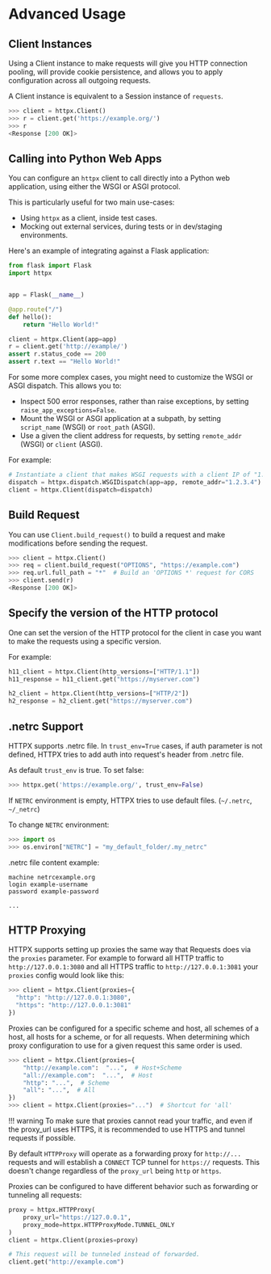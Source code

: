 # Advanced Usage

## Client Instances

Using a Client instance to make requests will give you HTTP connection pooling,
will provide cookie persistence, and allows you to apply configuration across
all outgoing requests.

A Client instance is equivalent to a Session instance of `requests`.

```python
>>> client = httpx.Client()
>>> r = client.get('https://example.org/')
>>> r
<Response [200 OK]>
```

## Calling into Python Web Apps

You can configure an `httpx` client to call directly into a Python web
application, using either the WSGI or ASGI protocol.

This is particularly useful for two main use-cases:

* Using `httpx` as a client, inside test cases.
* Mocking out external services, during tests or in dev/staging environments.

Here's an example of integrating against a Flask application:

```python
from flask import Flask
import httpx


app = Flask(__name__)

@app.route("/")
def hello():
    return "Hello World!"

client = httpx.Client(app=app)
r = client.get('http://example/')
assert r.status_code == 200
assert r.text == "Hello World!"
```

For some more complex cases, you might need to customize the WSGI or ASGI
dispatch. This allows you to:

* Inspect 500 error responses, rather than raise exceptions, by setting `raise_app_exceptions=False`.
* Mount the WSGI or ASGI application at a subpath, by setting `script_name` (WSGI) or `root_path` (ASGI).
* Use a given the client address for requests, by setting `remote_addr` (WSGI) or `client` (ASGI).

For example:

```python
# Instantiate a client that makes WSGI requests with a client IP of "1.2.3.4".
dispatch = httpx.dispatch.WSGIDispatch(app=app, remote_addr="1.2.3.4")
client = httpx.Client(dispatch=dispatch)
```

## Build Request

You can use `Client.build_request()` to build a request and
make modifications before sending the request.

```python
>>> client = httpx.Client()
>>> req = client.build_request("OPTIONS", "https://example.com")
>>> req.url.full_path = "*"  # Build an 'OPTIONS *' request for CORS
>>> client.send(r)
<Response [200 OK]>
```

## Specify the version of the HTTP protocol

One can set the version of the HTTP protocol for the client in case you want to make the requests using a specific version.

For example:

```python
h11_client = httpx.Client(http_versions=["HTTP/1.1"])
h11_response = h11_client.get("https://myserver.com")

h2_client = httpx.Client(http_versions=["HTTP/2"])
h2_response = h2_client.get("https://myserver.com")
```

## .netrc Support

HTTPX supports .netrc file. In `trust_env=True` cases, if auth parameter is
not defined, HTTPX tries to add auth into request's header from .netrc file.

As default `trust_env` is true. To set false:
```python
>>> httpx.get('https://example.org/', trust_env=False)
```

If `NETRC` environment is empty, HTTPX tries to use default files.
(`~/.netrc`, `~/_netrc`)

To change `NETRC` environment:
```python
>>> import os
>>> os.environ["NETRC"] = "my_default_folder/.my_netrc"
```

.netrc file content example:
```
machine netrcexample.org
login example-username
password example-password

...
```

## HTTP Proxying

HTTPX supports setting up proxies the same way that Requests does via the `proxies` parameter.
For example to forward all HTTP traffic to `http://127.0.0.1:3080` and all HTTPS traffic
to `http://127.0.0.1:3081` your `proxies` config would look like this:

```python
>>> client = httpx.Client(proxies={
  "http": "http://127.0.0.1:3080",
  "https": "http://127.0.0.1:3081"
})
```

Proxies can be configured for a specific scheme and host, all schemes of a host,
all hosts for a scheme, or for all requests. When determining which proxy configuration
to use for a given request this same order is used.

```python
>>> client = httpx.Client(proxies={
    "http://example.com":  "...",  # Host+Scheme
    "all://example.com":  "...",  # Host
    "http": "...",  # Scheme
    "all": "...",  # All
})
>>> client = httpx.Client(proxies="...")  # Shortcut for 'all'
```

!!! warning
    To make sure that proxies cannot read your traffic,
    and even if the proxy_url uses HTTPS, it is recommended to
    use HTTPS and tunnel requests if possible.

By default `HTTPProxy` will operate as a forwarding proxy for `http://...` requests
and will establish a `CONNECT` TCP tunnel for `https://` requests. This doesn't change
regardless of the `proxy_url` being `http` or `https`.

Proxies can be configured to have different behavior such as forwarding or tunneling all requests:

```python
proxy = httpx.HTTPProxy(
    proxy_url="https://127.0.0.1",
    proxy_mode=httpx.HTTPProxyMode.TUNNEL_ONLY
)
client = httpx.Client(proxies=proxy)

# This request will be tunneled instead of forwarded.
client.get("http://example.com")
```
